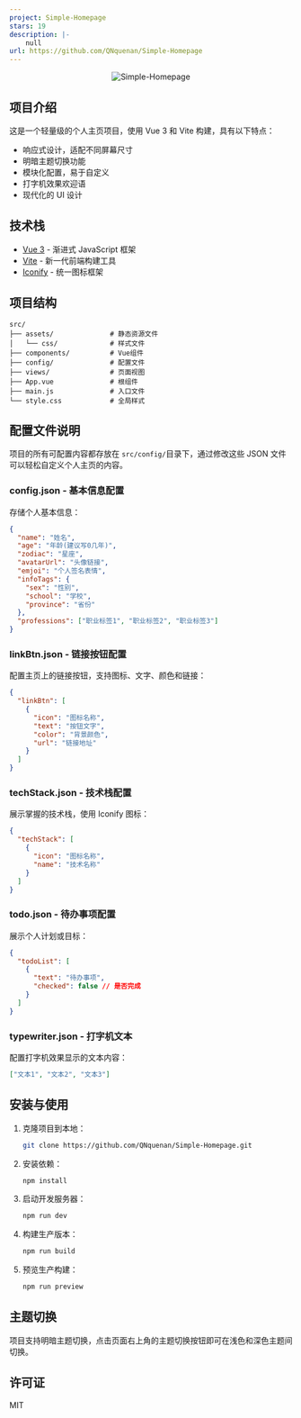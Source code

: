 ```yaml
---
project: Simple-Homepage
stars: 19
description: |-
    null
url: https://github.com/QNquenan/Simple-Homepage
---
```


<p align="center">
  <img src="https://socialify.git.ci/QNquenan/Simple-Homepage/image?custom_description=%E4%B8%80%E4%B8%AA%E5%9F%BA%E4%BA%8EVue%E7%9A%84%E7%AE%80%E7%BA%A6%E9%A3%8E%E4%B8%AA%E4%BA%BA%E4%B8%BB%E9%A1%B5&description=1&font=KoHo&forks=1&issues=1&language=1&name=1&owner=1&pattern=Brick+Wall&pulls=1&stargazers=1&theme=Light" alt="Simple-Homepage" />
</p>

## 项目介绍

这是一个轻量级的个人主页项目，使用 Vue 3 和 Vite 构建，具有以下特点：

- 响应式设计，适配不同屏幕尺寸
- 明暗主题切换功能
- 模块化配置，易于自定义
- 打字机效果欢迎语
- 现代化的 UI 设计

## 技术栈

- [Vue 3](https://v3.vuejs.org/) - 渐进式 JavaScript 框架
- [Vite](https://vitejs.dev/) - 新一代前端构建工具
- [Iconify](https://iconify.design/) - 统一图标框架

## 项目结构

```
src/
├── assets/              # 静态资源文件
│   └── css/             # 样式文件
├── components/          # Vue组件
├── config/              # 配置文件
├── views/               # 页面视图
├── App.vue              # 根组件
├── main.js              # 入口文件
└── style.css            # 全局样式
```

## 配置文件说明

项目的所有可配置内容都存放在 `src/config/`目录下，通过修改这些 JSON 文件可以轻松自定义个人主页的内容。

### config.json - 基本信息配置

存储个人基本信息：

```json
{
  "name": "姓名",
  "age": "年龄(建议写0几年)",
  "zodiac": "星座",
  "avatarUrl": "头像链接",
  "emjoi": "个人签名表情",
  "infoTags": {
    "sex": "性别",
    "school": "学校",
    "province": "省份"
  },
  "professions": ["职业标签1", "职业标签2", "职业标签3"]
}
```

### linkBtn.json - 链接按钮配置

配置主页上的链接按钮，支持图标、文字、颜色和链接：

```json
{
  "linkBtn": [
    {
      "icon": "图标名称",
      "text": "按钮文字",
      "color": "背景颜色",
      "url": "链接地址"
    }
  ]
}
```

### techStack.json - 技术栈配置

展示掌握的技术栈，使用 Iconify 图标：

```json
{
  "techStack": [
    {
      "icon": "图标名称",
      "name": "技术名称"
    }
  ]
}
```

### todo.json - 待办事项配置

展示个人计划或目标：

```json
{
  "todoList": [
    {
      "text": "待办事项",
      "checked": false // 是否完成
    }
  ]
}
```

### typewriter.json - 打字机文本

配置打字机效果显示的文本内容：

```json
["文本1", "文本2", "文本3"]
```

## 安装与使用

1. 克隆项目到本地：

   ```bash
   git clone https://github.com/QNquenan/Simple-Homepage.git
   ```

2. 安装依赖：

   ```bash
   npm install
   ```

3. 启动开发服务器：

   ```bash
   npm run dev
   ```

4. 构建生产版本：

   ```bash
   npm run build
   ```

5. 预览生产构建：
   ```bash
   npm run preview
   ```

## 主题切换

项目支持明暗主题切换，点击页面右上角的主题切换按钮即可在浅色和深色主题间切换。

## 许可证

MIT

